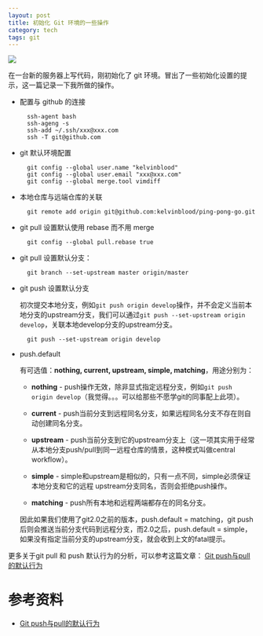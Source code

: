 ```yaml
---
layout: post
title: 初始化 Git 环境的一些操作
category: tech
tags: git
---
```

![](https://cdn.kelu.org/blog/tags/git.jpg)


在一台新的服务器上写代码，刚初始化了 git 环境。冒出了一些初始化设置的提示，这一篇记录一下我所做的操作。

* 配置与 github 的连接

		ssh-agent bash
		ssh-ageng -s
		ssh-add ~/.ssh/xxx@xxx.com
		ssh -T git@github.com

* git 默认环境配置

		git config --global user.name "kelvinblood"
		git config --global user.email "xxx@xxx.com"
		git config --global merge.tool vimdiff

* 本地仓库与远端仓库的关联

		git remote add origin git@github.com:kelvinblood/ping-pong-go.git

* git pull 设置默认使用 rebase 而不用 merge

		git config --global pull.rebase true

* git pull 设置默认分支：

		git branch --set-upstream master origin/master

* git push 设置默认分支

	初次提交本地分支，例如`git push origin develop`操作，并不会定义当前本地分支的upstream分支，我们可以通过`git push --set-upstream origin develop`，关联本地develop分支的upstream分支。

		git push --set-upstream origin develop

* push.default

	有可选值：**nothing, current, upstream, simple, matching**，用途分别为：

	*   **nothing** - push操作无效，除非显式指定远程分支，例如`git push origin develop`（我觉得。。。可以给那些不愿学git的同事配上此项）。
	
	*   **current** - push当前分支到远程同名分支，如果远程同名分支不存在则自动创建同名分支。
	
	*   **upstream** - push当前分支到它的upstream分支上（这一项其实用于经常从本地分支push/pull到同一远程仓库的情景，这种模式叫做central workflow）。
	
	*   **simple** - simple和upstream是相似的，只有一点不同，simple必须保证本地分支和它的远程
	    upstream分支同名，否则会拒绝push操作。
	
	*   **matching** - push所有本地和远程两端都存在的同名分支。
	
	因此如果我们使用了git2.0之前的版本，push.default = matching，git push后则会推送当前分支代码到远程分支，而2.0之后，push.default = simple，如果没有指定当前分支的upstream分支，就会收到上文的fatal提示。

更多关于git pull 和 push 默认行为的分析，可以参考这篇文章： [Git push与pull的默认行为](https://segmentfault.com/a/1190000002783245)


# 参考资料

* [Git push与pull的默认行为](https://segmentfault.com/a/1190000002783245)
